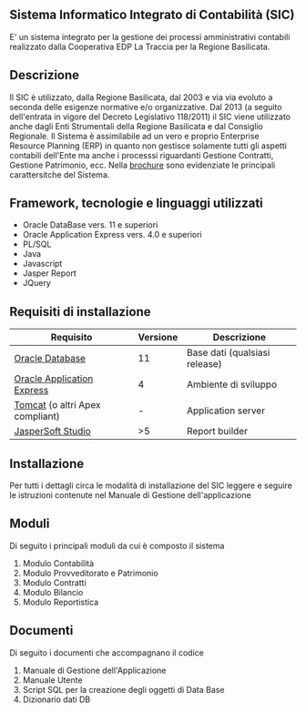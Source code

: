 ﻿## Sistema Informatico Integrato di Contabilità (SIC)
E' un sistema integrato per la gestione dei processi amministrativi contabili realizzato dalla Cooperativa EDP La Traccia per la Regione Basilicata.

## Descrizione
Il SIC è utilizzato, dalla Regione Basilicata, dal 2003 e via via evoluto a seconda delle esigenze normative e/o organizzative.
Dal 2013 (a seguito dell'entrata in vigore del Decreto Legislativo 118/2011) il SIC viene utilizzato anche dagli Enti Strumentali della Regione Basilicata e dal Consiglio Regionale.
Il Sistema è assimilabile ad un vero e proprio Enterprise Resource Planning (ERP) in quanto non gestisce solamente tutti gli aspetti contabili dell'Ente ma anche i processsi riguardanti Gestione Contratti, Gestione Patrimonio, ecc.
Nella [brochure](www.latraccia.it) sono evidenziate le principali carattersitche del Sistema.

## Framework, tecnologie e linguaggi utilizzati
 - Oracle DataBase vers. 11 e superiori
 - Oracle Application Express vers. 4.0 e superiori
 - PL/SQL
 - Java
 - Javascript
 - Jasper Report
 - JQuery

## Requisiti di installazione
|Requisito| Versione |Descrizione|
|-----------|-----------|---------|
| [Oracle Database](https://www.oracle.com/it/database/) | 11 |Base dati (qualsiasi release)
|[Oracle Application Express](https://apex.oracle.com/)|4|Ambiente di sviluppo
|[Tomcat](https://tomcat.apache.org) (o altri Apex compliant)|-|Application server 
|[JasperSoft Studio](https://community.jaspersoft.com)|>5|Report builder

## Installazione
Per tutti i dettagli circa le modalità di installazione del SIC leggere e seguire le istruzioni contenute nel Manuale di Gestione dell'applicazione

## Moduli
Di seguito i principali moduli da cui è composto il sistema
 1. Modulo Contabilità
 2. Modulo Provveditorato e Patrimonio 
 3. Modulo Contratti 
 4. Modulo Bilancio
 5. Modulo Reportistica

## Documenti 
Di seguito i documenti che accompagnano il codice

 1. Manuale di Gestione dell'Applicazione
 2. Manuale Utente
 3. Script SQL per la creazione degli oggetti di Data Base
 4. Dizionario dati DB

 
